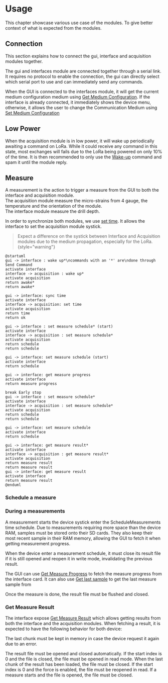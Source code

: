 # Usage

This chapter showcase various use case of the modules.
To give better context of what is expected from the modules.

## Connection

This section explains how to connect the gui, interface and acquisition modules together.

The gui and interfaces module are connected together through a serial link.
It requires no protocol to enable the connection, the gui can directly select which serial port to use and can
immediately send any commands.

When the GUI is connected to the interfaces module, it will get the current medium configuration medium
using [Get Medium Configuration](interface-module.md#get-medium-configuration).
If the interface is already connected, it immediately shows the device menu, otherwise, it allows the user to change the
Communication Medium using [Set Medium Configuration](interface-module.md#set-medium-configuration)

## Low Power

When the acquisition module is in low power, it will wake up periodically awaiting a command on LoRa.
While it could receive any command in this state, most exchanges will fails due to the LoRa being powered on only 10% of
the time.
It is then recommended to only use the [Wake-up](acquisition-module.md#wake-up) command and spam it until the module
reply.

## Measure

A measurement is the action to trigger a measure from the GUI to both the interface and acquisition module.  
The acquisition module measure the micro-strains from 4 gauge, the temperature and the orientation of the module.  
The interface module measure the drill depth.

In order to synchronize both modules, we use [set time](acquisition-module.md#set-time).
It allows the interface to set the acquisition module systick.
> Expect a difference on the systick between Interface and Acquisition modules due to the medium propagation, especially
> for the LoRa.
> {style="warning"}

```plantuml
@startuml
gui -> interface : wake up*\ncommands with an '*' are\ndone through Send Command
activate interface
interface -> acquisition : wake up*
activate acquisition
return awake*
return awake*

gui -> interface: sync time
activate interface
interface -> acquisition: set time
activate acquisition
return time
return ok

gui -> interface : set measure schedule* (start)
activate interface
interface -> acquisition : set measure schedule*
activate acquisition
return schedule
return schedule

gui -> interface: set measure schedule (start)
activate interface
return schedule

gui -> interface: get measure progress
activate interface
return measure progress

break Early stop    
gui -> interface : set measure schedule*
activate interface
interface -> acquisition : set measure schedule* 
activate acquisition
return schedule
return schedule

gui -> interface: set measure schedule
activate interface
return schedule

gui -> interface: get measure result*
activate interface 
interface -> acquisition : get measure result*
activate acquisition
return measure result
return measure result
gui -> interface: get measure result
activate interface
return measure result
@enduml
```

### Schedule a measure

[//]: # (The user can trigger a new measurements using the [Start Measure]&#40;interface-module.md#start-measure&#41; command.)

[//]: # ()
[//]: # (The interface starts by making sure that the device is awake, using the [wake-up]&#40;acquisition-module.md#wake-up&#41; command)

[//]: # (Then, it uses [Set Time]&#40;acquisition-module.md#set-time&#41; in order to synchronise both module.)

[//]: # (Finally, it uses [Set Schedule Measure]&#40;acquisition-module.md#set-measure-schedule&#41;.)

[//]: # (For each of these steps, if no response was given, the procedure ends and reports an error.)

[//]: # ()
[//]: # (If the user wants to cancel a measure, it can use the [Stop Measure]&#40;interface-module.md#stop-measure&#41; commands.)

[//]: # (The interface will then schedule a new MeasureSchedule with a time of 0. Doing so does not invalidate current measure,)

[//]: # (which means it is safe to cancel a measure and read it results.)

[//]: # ()
[//]: # ([MeasureSchedule]&#40;structures.md#measureschedule&#41; are used in order to avoid LoRa messages misses. Since both modules)

[//]: # (must be synced together, and LoRa messages might miss, just sending a start command might end up starting the)

[//]: # (measurement on the acquisition module without the interface.)

[//]: # (Using schedule measurements allows both device to check that they are synced before running a measurement.)

### During a measurements

A measurement starts the device systick enter the ScheduleMeasurements time schedule. Due to measurements requiring more
space than the device RAM, samples must be stored onto their SD cards. They also keep their most recent sample in their
RAM memory, allowing the GUI to fetch it when getting measurement progress.

When the device enter a measurement schedule, it must close its result file if it is still opened and reopen it in write
mode, invalidating the previous result.

The GUI can use [Get Measure Progress](interface-module.md#get-measure-progress) to fetch the measure progress from the
interface card. It can also use [Get last sample](acquisition-module.md#get-last-sample) to get the last measure sample from 

Once the measure is done, the result file must be flushed and closed.

### Get Measure Result

The interface
expose [Get Measure Result](interface-module.md#get-measure-progress) which allows getting results from both the
interface and the acquisition modules. When fetching a result, it is expected to have the following behavior for both
device:

The last chunk must be kept in memory in case the device request it again due to an error.

The result file must be opened and closed automatically. If the start index is 0 and the file is closed, the file must
be opened in read mode. When the last chunk of the result has been loaded, the file must be closed. If the start index
is 0 and the force is enabled, the file must be reopened in read. If a measure starts and the file is opened, the file
must be closed.

